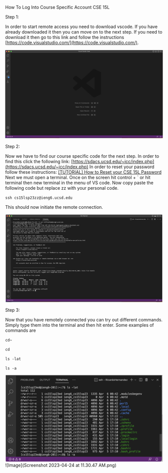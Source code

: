 How To Log Into Course Specific Account CSE 15L

Step 1:

In order to start remote access you need to download vscode. If you have already downloaded it then you can move on to the next step. If you need to download it then go to this link and follow the instructions [https://code.visualstudio.com/](https://code.visualstudio.com/).

![Image](VSCode.png)

Step 2:

Now we have to find our course specific code for the next step. In order to find this click the following link: [https://sdacs.ucsd.edu/~icc/index.php](https://sdacs.ucsd.edu/~icc/index.php) In order to reset your password follow these instructions:  [[TUTORIAL] How to Reset your CSE 15L Password](https://drive.google.com/file/d/17IDZn8Qq7Q0RkYMxdiIR0o6HJ3B5YqSW/view) Next we must open a terminal. Once on the screen hit control + ` or hit terminal then new terminal in the menu of VS code. Now copy paste the following code but replace zz with your personal code. 
```
ssh cs15lsp23zz@ieng6.ucsd.edu 
```
This should now initiate the remote connection.

![Image](Remote.png)

Step 3:

Now that you have remotely connected you can try out different commands. Simply type them into the terminal and then hit enter. Some examples of commands are 
``` 
cd~ 
``` 
``` 
cd 
``` 
``` 
ls -lat 
``` 
``` 
ls -a 
```

![Image](Commands.png)
![Image](Screenshot 2023-04-24 at 11.30.47 AM.png)

